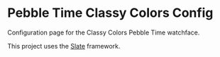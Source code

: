 # Pebble Time Classy Colors Config
Configuration page for the Classy Colors Pebble Time watchface.

This project uses the [Slate](https://github.com/pebble/slate) framework.


